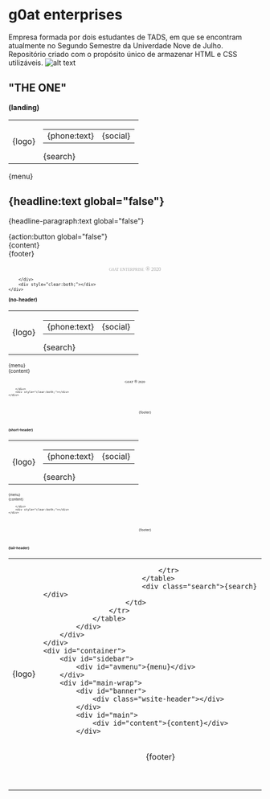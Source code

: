
# g0at enterprises
Empresa formada por dois estudantes de TADS, em que se encontram atualmente no Segundo Semestre da Univerdade Nove de Julho. Repositório criado com o propósito único de armazenar HTML e CSS utilizáveis.
![alt text](https://seeklogo.com/images/G/goat-logo-12303E235C-seeklogo.com.png)

## "THE ONE"
**(landing)**
<!DOCTYPE html>
<html>
<head>
<meta http-equiv="Content-Type" content="text/html; charset=utf-8"/>
</head>
<body class=' landing-page  wsite-theme-light'>
<div id="wrapper">
	<div id="header-wrap">
		<div id="container">
			<div id="header-in">
				<table id="header">
					<tr>
						<td id="logo">{logo}</td>
						<td id="header-right">
							<table>
								<tr>
									<td class="phone-number">{phone:text}</td>
									<td class="social">{social}</td>
								</tr>
							</table>
							<div class="search">{search}</div>
						</td>
					</tr>
				</table>
			</div>
		</div>
	</div>
	<div id="container">
		<div id="sidebar">
			<div id="avmenu">{menu}</div>
		</div>
		<div id="main-wrap">
			<div id="banner">
				<div id="bannerleft">
					<div class="wsite-header"></div>
				</div>
				<div id="bannerright" class="landing-banner-outer">
					<div class="landing-banner-mid">
						<div class="landing-banner-inner">
							<h2>{headline:text global="false"}</h2>
							<p>{headline-paragraph:text global="false"}</p>
							{action:button global="false"}
						</div><!-- end banner inner -->
					</div><!-- end banner mid -->
				</div><!-- end banner-right -->
				<div style="clear:both;"></div>
			</div>
			<div id="main">
				<div id="content">{content}</div>
			</div>
			<div id="footer">{footer}</div></div>
			<div id="footer-wrap">
        <div class="container">
			<div class="top-divider"></div>
       		<center><font face='Verdana' color=#a2a2a2><br /><small><small><small>G0AT ENTERPRISE</small></small> ®<small> 2020</font></center>
			<div class="bottom-divider"></div>

		</div>
		<div style="clear:both;"></div>
	</div>
</div>
</body>
</html>

**(no-header)**
<!DOCTYPE html>
<html>
<head>
<meta http-equiv="Content-Type" content="text/html; charset=utf-8"/>
</head>
<body class=' no-header-page  wsite-theme-light'>
<div id="wrapper">
	<div id="header-wrap">
		<div id="container">
			<div id="header-in">
				<table id="header">
					<tr>
						<td id="logo">{logo}</td>
						<td id="header-right">
							<table>
								<tr>
									<td class="phone-number">{phone:text}</td>
									<td class="social">{social}</td>
								</tr>
							</table>
							<div class="search">{search}</div>
						</td>
					</tr>
				</table>
			</div>
		</div>
	</div>
	<div id="container">
		<div id="sidebar">
			<div id="avmenu">{menu}</div>
		</div>
		<div id="main-wrap">
			<div id="banner">
				<div class="wsite-header"></div>
			</div>
			<div id="main">
				<div id="content">{content}</div>
			</div>
			</div>
			<div id="footer-wrap">
        <div class="container">
			<div class="top-divider"></div>
       		<center><font face='Verdana' color=#000><br /><small><small><small></small>G0AT</small> ®<small> 2020</font></center>
			<div class="bottom-divider"></div>

		</div>
		<div style="clear:both;"></div>
	</div>
</div>
<div style='padding: 20px; width:100%; text-align:center;'>{footer}</div>
</body>
</html>

**(short-header)**
<!DOCTYPE html>
<html>
<head>
<meta http-equiv="Content-Type" content="text/html; charset=utf-8"/>
</head>
<body class=' short-header-page wsite-theme-light'>
<div id="wrapper">
	<div id="header-wrap">
		<div id="container">
			<div id="header-in">
				<table id="header">
					<tr>
						<td id="logo">{logo}</td>
						<td id="header-right">
							<table>
								<tr>
									<td class="phone-number">{phone:text}</td>
									<td class="social">{social}</td>
								</tr>
							</table>
							<div class="search">{search}</div>
						</td>
					</tr>
				</table>
			</div>
		</div>
	</div>
	<div id="container">
		<div id="sidebar">
			<div id="avmenu">{menu}</div>
		</div>
		<div id="main-wrap">
			<div id="banner">
				<div class="wsite-header"></div>
			</div>
			<div id="main">
				<div id="content">{content}</div>
			</div>
			</div>


		</div>
		<div style="clear:both;"></div>
	</div>
</div>
<div style='padding: 20px; width:100%; text-align:center;'>{footer}</div>
</body>
</html>

**(tail-header)**
<!DOCTYPE html>
<html>
<head>
<meta http-equiv="Content-Type" content="text/html; charset=utf-8"/>
</head>
<body class=' tall-header-page  wsite-theme-light'>
<div id="wrapper">
	<div id="header-wrap">
		<div id="container">
			<div id="header-in">
				<table id="header">
					<tr>
						<td id="logo">{logo}</td>
						<td id="header-right">
							<table>
								<tr>
									
								</tr>
							</table>
							<div class="search">{search}</div>
						</td>
					</tr>
				</table>
			</div>
		</div>
	</div>
	<div id="container">
		<div id="sidebar">
			<div id="avmenu">{menu}</div>
		</div>
		<div id="main-wrap">
			<div id="banner">
				<div class="wsite-header"></div>
			</div>
			<div id="main">
				<div id="content">{content}</div>
			</div>
		

</html><div style='padding: 20px; width:100%; text-align:center;'>{footer}</div>
</body>
